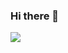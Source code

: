 ### Hi there 👋

<!--
**FrostSkids/FrostSkids** is a ✨ _special_ ✨ repository because its `README.md` (this file) appears on your GitHub profile.

Here are some ideas to get you started:

- 🔭 I’m currently working on ...
- 🌱 I’m currently learning ...
- 👯 I’m looking to collaborate on ...
- 🤔 I’m looking for help with ...
- 💬 Ask me about ...
- 📫 How to reach me: ...
- 😄 Pronouns: ...
- ⚡ Fun fact: ...
-->
<img src ="https://github-readme-stats.vercel.app/api?username=FrostSkids&&show_icons=true&title_color=ffffff&icon_color=bb2acf&text_color=daf7dc&bg_color=151515">
